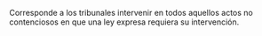 Corresponde a los tribunales intervenir en todos aquellos actos no contenciosos en que una ley expresa requiera su intervención.
